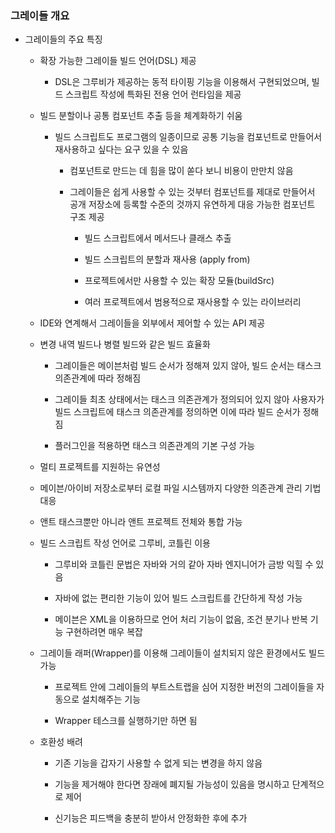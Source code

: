 ### 그레이들 개요

- 그레이들의 주요 특징

  - 확장 가능한 그레이들 빌드 언어(DSL) 제공

    - DSL은 그루비가 제공하는 동적 타이핑 기능을 이용해서 구현되었으며, 빌드 스크립트 작성에 특화된 전용 언어 런타임을 제공

      

  - 빌드 분할이나 공통 컴포넌트 추출 등을 체계화하기 쉬움

    - 빌드 스크립트도 프로그램의 일종이므로 공통 기능을 컴포넌트로 만들어서 재사용하고 싶다는 요구 있을 수 있음

      - 컴포넌트로 만드는 데 힘을 많이 쏟다 보니 비용이 만만치 않음

        

      - 그레이들은 쉽게 사용할 수 있는 것부터 컴포넌트를 제대로 만들어서 공개 저장소에 등록할 수준의 것까지 유연하게 대응 가능한 컴포넌트 구조 제공

        - 빌드 스크립트에서 메서드나 클래스 추출

          

        - 빌드 스크립트의 분할과 재사용 (apply from)

          

        - 프로젝트에서만 사용할 수 있는 확장 모듈(buildSrc)

          

        - 여러 프로젝트에서 범용적으로 재사용할 수 있는 라이브러리

    

  - IDE와 연계해서 그레이들을 외부에서 제어할 수 있는 API 제공

    

  - 변경 내역 빌드나 병렬 빌드와 같은 빌드 효율화

    - 그레이들은 메이븐처럼 빌드 순서가 정해져 있지 않아, 빌드 순서는 태스크 의존관계에 따라 정해짐

      

    - 그레이들 최초 상태에서는 태스크 의존관계가 정의되어 있지 않아 사용자가 빌드 스크립트에 태스크 의존관계를 정의하면 이에 따라 빌드 순서가 정해짐

      

    - 플러그인을 적용하면 태스크 의존관계의 기본 구성 가능

    

  - 멀티 프로젝트를 지원하는 유연성

    

  - 메이븐/아이비 저장소로부터 로컬 파일 시스템까지 다양한 의존관계 관리 기법 대응

    

  - 앤트 태스크뿐만 아니라 앤트 프로젝트 전체와 통합 가능

    

  - 빌드 스크립트 작성 언어로 그루비, 코틀린 이용

    - 그루비와 코틀린 문법은 자바와 거의 같아 자바 엔지니어가 금방 익힐 수 있음

      

    - 자바에 없는 편리한 기능이 있어 빌드 스크립트를 간단하게 작성 가능

      

    - 메이븐은 XML을 이용하므로 언어 처리 기능이 없음, 조건 분기나 반복 기능 구현하려면 매우 복잡

    

  - 그레이들 래퍼(Wrapper)를 이용해 그레이들이 설치되지 않은 환경에서도 빌드 가능

    - 프로젝트 안에 그레이들의 부트스트랩을 심어 지정한 버전의 그레이들을 자동으로 설치해주는 기능

      

    - Wrapper 테스크를 실행하기만 하면 됨

    

  - 호환성 배려

    - 기존 기능을 갑자기 사용할 수 없게 되는 변경을 하지 않음

      

    - 기능을 제거해야 한다면 장래에 폐지될 가능성이 있음을 명시하고 단계적으로 제어

      

    - 신기능은 피드백을 충분히 받아서 안정화한 후에 추가